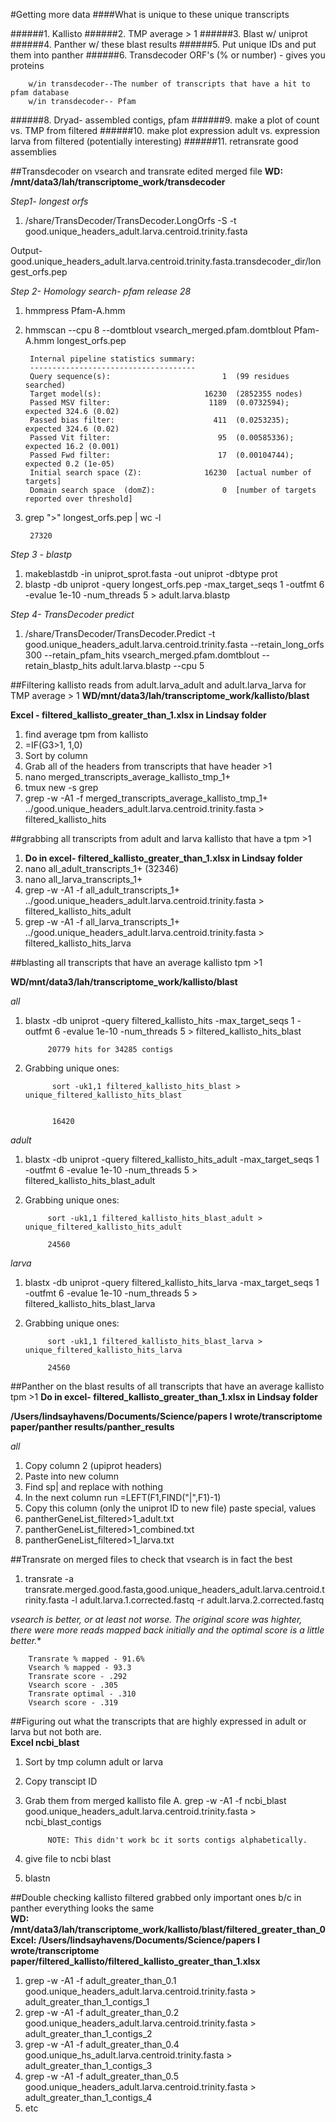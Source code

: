 #Getting more data
####What is unique to these unique transcripts

######1. Kallisto
######2. TMP average > 1
######3. Blast w/ uniprot
######4. Panther w/ these blast results
######5. Put unique IDs and put them into panther
######6. Transdecoder ORF's (% or number) - gives you proteins
	
		w/in transdecoder--The number of transcripts that have a hit to pfam database
		w/in transdecoder-- Pfam 
######8. Dryad- assembled contigs, pfam
######9. make a plot of count vs. TMP from filtered
######10. make plot expression adult vs. expression larva from filtered (potentially interesting)
######11. retransrate good assemblies


##Transdecoder on vsearch and transrate edited merged file
**WD: /mnt/data3/lah/transcriptome_work/transdecoder**

*Step1- longest orfs*

1. /share/TransDecoder/TransDecoder.LongOrfs -S -t good.unique_headers_adult.larva.centroid.trinity.fasta

Output- good.unique_headers_adult.larva.centroid.trinity.fasta.transdecoder_dir/longest_orfs.pep



*Step 2- Homology search- pfam release 28*

1. hmmpress Pfam-A.hmm
2. hmmscan --cpu 8 --domtblout vsearch_merged.pfam.domtblout Pfam-A.hmm longest_orfs.pep

		Internal pipeline statistics summary:
		-------------------------------------
		Query sequence(s):                         1  (99 residues searched)
		Target model(s):                       16230  (2852355 nodes)
		Passed MSV filter:                      1189  (0.0732594); expected 324.6 (0.02)
		Passed bias filter:                      411  (0.0253235); expected 324.6 (0.02)
		Passed Vit filter:                        95  (0.00585336); expected 16.2 (0.001)
		Passed Fwd filter:                        17  (0.00104744); expected 0.2 (1e-05)
		Initial search space (Z):              16230  [actual number of targets]
		Domain search space  (domZ):               0  [number of targets reported over threshold]

3. grep ">" longest_orfs.pep | wc -l

		27320


*Step 3 - blastp*

1. makeblastdb -in uniprot_sprot.fasta -out uniprot -dbtype prot
2. blastp -db uniprot -query longest_orfs.pep -max_target_seqs 1 -outfmt 6 -evalue 1e-10 -num_threads 5 > adult.larva.blastp

*Step 4- TransDecoder predict*

1. /share/TransDecoder/TransDecoder.Predict -t good.unique_headers_adult.larva.centroid.trinity.fasta --retain_long_orfs 300 --retain_pfam_hits vsearch_merged.pfam.domtblout --retain_blastp_hits adult.larva.blastp --cpu 5



##Filtering kallisto reads from adult.larva_adult and adult.larva_larva for TMP average > 1 
**WD/mnt/data3/lah/transcriptome_work/kallisto/blast**

**Excel - filtered_kallisto_greater_than_1.xlsx in Lindsay folder**

1. find average tpm from kallisto
2. =IF(G3>1, 1,0)
3. Sort by column
4. Grab all of the headers from transcripts that have header >1 
3. nano merged_transcripts_average_kallisto_tmp_1+
4. tmux new -s grep
5. grep -w -A1 -f merged_transcripts_average_kallisto_tmp_1+ ../good.unique_headers_adult.larva.centroid.trinity.fasta > filtered_kallisto_hits


##grabbing all transcripts from adult and larva kallisto that have a tpm >1

1. **Do in excel- filtered_kallisto_greater_than_1.xlsx in Lindsay folder**
2. nano all_adult_transcripts_1+ (32346)
3. nano all_larva_transcripts_1+
4. grep -w -A1 -f all_adult_transcripts_1+ ../good.unique_headers_adult.larva.centroid.trinity.fasta > filtered_kallisto_hits_adult
5. grep -w -A1 -f all_larva_transcripts_1+ ../good.unique_headers_adult.larva.centroid.trinity.fasta > filtered_kallisto_hits_larva

##blasting all transcripts that have an average kallisto tpm >1

**WD/mnt/data3/lah/transcriptome_work/kallisto/blast**

*all*

1. blastx -db uniprot -query filtered_kallisto_hits -max_target_seqs 1 -outfmt 6 -evalue 1e-10 -num_threads 5 > filtered_kallisto_hits_blast
		
			20779 hits for 34285 contigs
2. Grabbing unique ones:
 			
 			 sort -uk1,1 filtered_kallisto_hits_blast > unique_filtered_kallisto_hits_blast
 			 
 			
 			 16420

*adult*

1. blastx -db uniprot -query filtered_kallisto_hits_adult -max_target_seqs 1 -outfmt 6 -evalue 1e-10 -num_threads 5 > filtered_kallisto_hits_blast_adult
2. Grabbing unique ones:

			sort -uk1,1 filtered_kallisto_hits_blast_adult > unique_filtered_kallisto_hits_adult
	
			24560

*larva*

1. blastx -db uniprot -query filtered_kallisto_hits_larva -max_target_seqs 1 -outfmt 6 -evalue 1e-10 -num_threads 5 > filtered_kallisto_hits_blast_larva
2. Grabbing unique ones:

			sort -uk1,1 filtered_kallisto_hits_blast_larva > unique_filtered_kallisto_hits_larva
				
			24560	

##Panther on the blast results of all transcripts that have an average kallisto tpm >1 
 **Do in excel- filtered_kallisto_greater_than_1.xlsx in Lindsay folder**
 
 **/Users/lindsayhavens/Documents/Science/papers I wrote/transcriptome paper/panther results/panther_results**
 
*all*

1. Copy column 2 (upiprot headers)	
2. Paste into new column
3. Find sp| and replace with nothing
4. In the next column run =LEFT(F1,FIND("|",F1)-1)
5. Copy this column (only the uniprot ID to new file) paste special, values
6. pantherGeneList_filtered>1_adult.txt
7. pantherGeneList_filtered>1_combined.txt
8. pantherGeneList_filtered>1_larva.txt

##Transrate on merged files to check that vsearch is in fact the best
1. transrate -a transrate.merged.good.fasta,good.unique_headers_adult.larva.centroid.trinity.fasta -l adult.larva.1.corrected.fastq -r adult.larva.2.corrected.fastq

*vsearch is better, or at least not worse. The original score was highter, there were more reads mapped back initially and the optimal score is a little better.**
		
		Transrate % mapped - 91.6%
		Vsearch % mapped - 93.3
		Transrate score - .292
		Vsearch score - .305 
		Transrate optimal - .310
		Vsearch score - .319
		
		
##Figuring out what the transcripts that are highly expressed in adult or larva but not both are. 	
**Excel ncbi_blast**

1. Sort by tmp column adult or larva
2. Copy transcipt ID 
3. Grab them from merged kallisto file
	A. grep -w -A1 -f ncbi_blast good.unique_headers_adult.larva.centroid.trinity.fasta > ncbi_blast_contigs
	
			NOTE: This didn't work bc it sorts contigs alphabetically. 
4. give file to ncbi blast 
5. blastn

##Double checking kallisto filtered grabbed only important ones b/c in panther everything looks the same  	
**WD: /mnt/data3/lah/transcriptome_work/kallisto/blast/filtered_greater_than_0**
**Excel: /Users/lindsayhavens/Documents/Science/papers I wrote/transcriptome paper/filtered_kallisto/filtered_kallisto_greater_than_1.xlsx**

1. grep -w -A1 -f adult_greater_than_0.1 good.unique_headers_adult.larva.centroid.trinity.fasta > adult_greater_than_1_contigs_1
2. grep -w -A1 -f adult_greater_than_0.2 good.unique_headers_adult.larva.centroid.trinity.fasta > adult_greater_than_1_contigs_2
3. grep -w -A1 -f adult_greater_than_0.4 good.unique_hs_adult.larva.centroid.trinity.fasta > adult_greater_than_1_contigs_3
3. grep -w -A1 -f adult_greater_than_0.5 good.unique_headers_adult.larva.centroid.trinity.fasta > adult_greater_than_1_contigs_4
4. etc 
